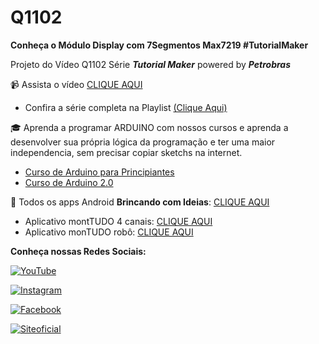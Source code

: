 # Q1102
**Conheça o Módulo Display com 7Segmentos Max7219 #TutorialMaker**

Projeto do Vídeo Q1102 Série **_Tutorial Maker_** powered by **_Petrobras_**

:video_camera: Assista o vídeo [CLIQUE AQUI](https://youtu.be/T0hGpNoIL3w)

- Confira a série completa na Playlist [(Clique Aqui)](https://www.youtube.com/playlist?list=PL7CjOZ3q8fMfSiij6-3jm6nDhk7XdAp0p)


:mortar_board: Aprenda a programar ARDUINO com nossos cursos e aprenda a desenvolver sua própria lógica da programação e ter uma maior independencia, sem precisar copiar sketchs na internet.
- [Curso de Arduino para Principiantes](https://cursodearduino.net/principiantes/) 
- [Curso de Arduino 2.0](https://cursodearduino.net/)

:iphone: Todos os apps Android **Brincando com Ideias**: [CLIQUE AQUI](https://play.google.com/store/apps/developer?id=Brincando+com+Ideias&hl=pt_BR) 

 - Aplicativo montTUDO 4 canais: [CLIQUE AQUI](https://play.google.com/store/apps/details?id=appinventor.ai_thiago_vilella.montTUDO_4_Canais)
 - Aplicativo monTUDO robô: [CLIQUE AQUI](https://play.google.com/store/apps/details?id=appinventor.ai_flaviosg_2407.montTUDO_Robo)

**Conheça nossas Redes Sociais:**

[![YouTube](https://img.shields.io/badge/YouTube-%23FF0000.svg?style=for-the-badge&logo=YouTube&logoColor=white)  ](https://www.youtube.com/channel/UCcGk83PAQ5aGR7IVlD_cBaw/)

[![Instagram](https://img.shields.io/badge/Instagram-%23E4405F.svg?style=for-the-badge&logo=Instagram&logoColor=white)](https://www.instagram.com/brincandocomideias/)

[![Facebook](https://img.shields.io/badge/Facebook-%231877F2.svg?style=for-the-badge&logo=Facebook&logoColor=white)](https://www.facebook.com/paginaBrincandoComIdeias/)

[![Siteoficial](https://img.shields.io/badge/🌐-SITE%20OFICIAL-brightgreen)](https://www.brincandocomideias.com/)
